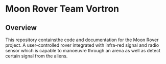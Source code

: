 # Moon Rover Team Vortron

## Overview

This repository containsthe code and documentation for the Moon Rover project. A user-controlled rover integrated with infra-red signal and radio sensor which is capable to manoeuvre through an arena as well as detect certain signal from the aliens. 
